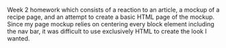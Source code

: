 Week 2 homework which consists of a reaction to an article, a mockup of a recipe page, and an attempt to create a basic HTML page of the mockup.
Since my page mockup relies on centering every block element including the nav bar, it was difficult to use exclusively HTML to create the look I wanted. 